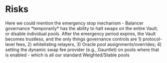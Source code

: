# Risks

Here we could mention the emergency stop mechanism - Balancer governance \*temporarily\* has the ability to halt swaps on the entire Vault, or disable individual pools. After the emergency period expires, the Vault becomes trustless, and the only things governance controls are 1\) protocol-level fees, 2\) whitelisting relayers, 3\) Oracle pool assignments/overrides; 4\) setting the dynamic swap fee provider \(e.g., Gauntlet\) on pools where that is enabled - which is all our standard Weighted/Stable pools

